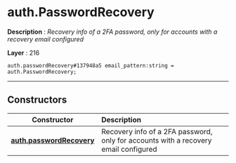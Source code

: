 # auth.PasswordRecovery

**Description** : *Recovery info of a 2FA password, only for accounts with a recovery email configured*

**Layer** : 216

```tl
auth.passwordRecovery#137948a5 email_pattern:string = auth.PasswordRecovery;
```

---

## Constructors

| Constructor | Description |
| :---: | :--- |
| [**auth.passwordRecovery**](constructor/auth.passwordRecovery) | Recovery info of a 2FA password, only for accounts with a recovery email configured |
